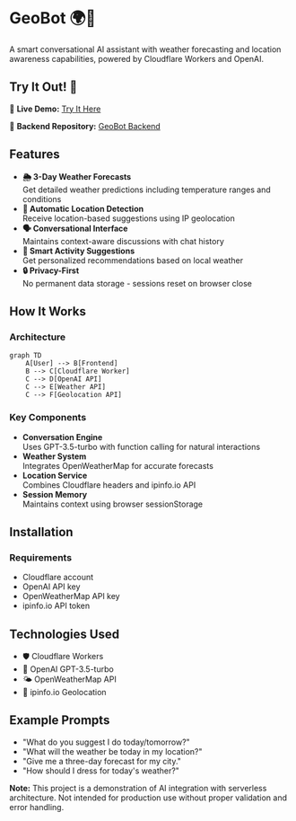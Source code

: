 # GeoBot 🌍🤖

A smart conversational AI assistant with weather forecasting and location awareness capabilities, powered by Cloudflare Workers and OpenAI.

## Try It Out! 🚀  
🔗 **Live Demo:** [Try It Here](https://geobot.pages.dev/)

🔗 **Backend Repository:** [GeoBot Backend](https://github.com/IsmailR16/GeoBot-Backend) 

## Features

- **🌦️ 3-Day Weather Forecasts**  
  Get detailed weather predictions including temperature ranges and conditions
- **📍 Automatic Location Detection**  
  Receive location-based suggestions using IP geolocation
- **🗣️ Conversational Interface**  
  Maintains context-aware discussions with chat history
- **🧠 Smart Activity Suggestions**  
  Get personalized recommendations based on local weather
- **🔒 Privacy-First**  
  No permanent data storage - sessions reset on browser close

## How It Works

### Architecture
```mermaid
graph TD
    A[User] --> B[Frontend]
    B --> C[Cloudflare Worker]
    C --> D[OpenAI API]
    C --> E[Weather API]
    C --> F[Geolocation API]
```

### Key Components
- **Conversation Engine**  
  Uses GPT-3.5-turbo with function calling for natural interactions
- **Weather System**  
  Integrates OpenWeatherMap for accurate forecasts
- **Location Service**  
  Combines Cloudflare headers and ipinfo.io API
- **Session Memory**  
  Maintains context using browser sessionStorage

## Installation

### Requirements
- Cloudflare account
- OpenAI API key
- OpenWeatherMap API key
- ipinfo.io API token

## Technologies Used
- 🛡️ Cloudflare Workers
- 🧠 OpenAI GPT-3.5-turbo
- 🌤️ OpenWeatherMap API
- 📍 ipinfo.io Geolocation

## Example Prompts
- "What do you suggest I do today/tomorrow?"
- "What will the weather be today in my location?"
- "Give me a three-day forecast for my city."
- "How should I dress for today's weather?"

**Note:** This project is a demonstration of AI integration with serverless architecture. Not intended for production use without proper validation and error handling.

